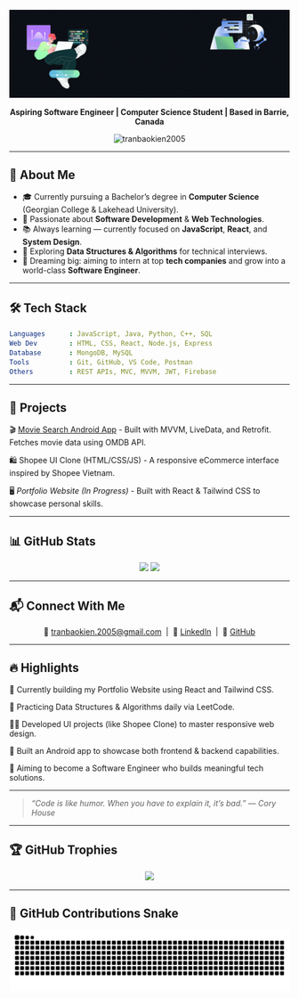 <p align="center">
  <img src="https://raw.githubusercontent.com/tranbaokien2005/tranbaokien2005/refs/heads/main/assets/%23B22222.gif" alt="Hi I'm Tran Bao Kien banner" />
</p>



<p align="center">
  <b>Aspiring Software Engineer | Computer Science Student | Based in Barrie, Canada</b>
</p>

<p align="center">
  <img src="https://komarev.com/ghpvc/?username=tranbaokien2005&label=Profile+Views&color=0e75b6&style=flat" alt="tranbaokien2005" />
</p>

<hr/>

## 💖 About Me

- 🎓 Currently pursuing a Bachelor’s degree in **Computer Science** (Georgian College & Lakehead University).
- 🚀 Passionate about **Software Development** & **Web Technologies**.
- 📚 Always learning — currently focused on **JavaScript**, **React**, and **System Design**.
- 🧠 Exploring **Data Structures & Algorithms** for technical interviews.
- 🌟 Dreaming big: aiming to intern at top **tech companies** and grow into a world-class **Software Engineer**.

<hr/>

## 🛠 Tech Stack

```yaml
Languages      : JavaScript, Java, Python, C++, SQL  
Web Dev        : HTML, CSS, React, Node.js, Express  
Database       : MongoDB, MySQL  
Tools          : Git, GitHub, VS Code, Postman  
Others         : REST APIs, MVC, MVVM, JWT, Firebase
```

<hr/>

## 🚀 Projects  
🎬 [Movie Search Android App](https://github.com/tranbaokien2005/movie-search-android-app) - 
Built with MVVM, LiveData, and Retrofit. Fetches movie data using OMDB API.

🛍️ Shopee UI Clone (HTML/CSS/JS) - 
A responsive eCommerce interface inspired by Shopee Vietnam.

🖥️ *Portfolio Website (In Progress)* - 
Built with React & Tailwind CSS to showcase personal skills.

<hr/>

## 📊 GitHub Stats

<p align="center"> <img src="https://github-readme-stats.vercel.app/api?username=tranbaokien2005&show_icons=true&theme=github_dark" height="180"/> <img src="https://github-readme-stats.vercel.app/api/top-langs/?username=tranbaokien2005&layout=compact&theme=github_dark" height="180"/> </p>

<hr/>

## 📬 Connect With Me

<p align="center">
  📧 <a href="mailto:tranbaokien.2005@gmail.com">tranbaokien.2005@gmail.com</a> &nbsp;|&nbsp;
  💼 <a href="https://www.linkedin.com/in/bao-kien-tran">LinkedIn</a> &nbsp;|&nbsp;
  🐙 <a href="https://github.com/tranbaokien2005">GitHub</a>
</p>



<hr/>

## 🔥 Highlights

🔧 Currently building my Portfolio Website using React and Tailwind CSS.

🧠 Practicing Data Structures & Algorithms daily via LeetCode.

🧑‍💻 Developed UI projects (like Shopee Clone) to master responsive web design.

📱 Built an Android app to showcase both frontend & backend capabilities.

💼 Aiming to become a Software Engineer who builds meaningful tech solutions.

<hr/>

> *“Code is like humor. When you have to explain it, it’s bad.”* — *Cory House*

<hr/>

## 🏆 GitHub Trophies

<p align="center">
  <img src="https://github-profile-trophy.vercel.app/?username=tranbaokien2005&theme=algolia&margin-w=10&margin-h=10"/>
</p>

<hr/>

## 🐍 GitHub Contributions Snake

<p align="center">
  <img src="https://raw.githubusercontent.com/tranbaokien2005/tranbaokien2005/output/github-contribution-grid-snake.svg" alt="Snake animation" />
</p>




